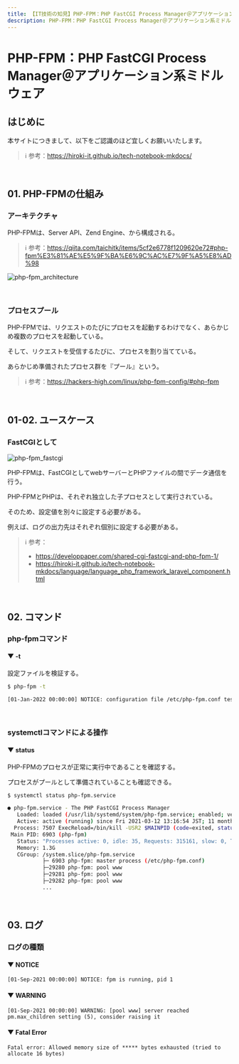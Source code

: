 ```yaml
---
title: 【IT技術の知見】PHP-FPM：PHP FastCGI Process Manager＠アプリケーション系ミドルウェア
description: PHP-FPM：PHP FastCGI Process Manager＠アプリケーション系ミドルウェアの知見を記録しています。
---
```


# PHP-FPM：PHP FastCGI Process Manager＠アプリケーション系ミドルウェア

## はじめに

本サイトにつきまして、以下をご認識のほど宜しくお願いいたします。



> ℹ️ 参考：https://hiroki-it.github.io/tech-notebook-mkdocs/

<br>

## 01. PHP-FPMの仕組み

### アーキテクチャ

PHP-FPMは、Server API、Zend Engine、から構成される。



> ℹ️ 参考：https://qiita.com/taichitk/items/5cf2e6778f1209620e72#php-fpm%E3%81%AE%E5%9F%BA%E6%9C%AC%E7%9F%A5%E8%AD%98

![php-fpm_architecture](https://raw.githubusercontent.com/hiroki-it/tech-notebook/master/images/php-fpm_architecture.png)

<br>

### プロセスプール

PHP-FPMでは、リクエストのたびにプロセスを起動するわけでなく、あらかじめ複数のプロセスを起動している。

そして、リクエストを受信するたびに、プロセスを割り当てている。

あらかじめ準備されたプロセス群を『プール』という。



> ℹ️ 参考：https://hackers-high.com/linux/php-fpm-config/#php-fpm

<br>

## 01-02. ユースケース

### FastCGIとして

![php-fpm_fastcgi](https://raw.githubusercontent.com/hiroki-it/tech-notebook/master/images/php-fpm_fastcgi.png)

PHP-FPMは、FastCGIとしてwebサーバーとPHPファイルの間でデータ通信を行う。

PHP-FPMとPHPは、それぞれ独立した子プロセスとして実行されている。

そのため、設定値を別々に設定する必要がある。

例えば、ログの出力先はそれぞれ個別に設定する必要がある。



> ℹ️ 参考：
>
> - https://developpaper.com/shared-cgi-fastcgi-and-php-fpm-1/
> - https://hiroki-it.github.io/tech-notebook-mkdocs/language/language_php_framework_laravel_component.html

<br>

## 02. コマンド

### php-fpmコマンド

#### ▼ -t

設定ファイルを検証する。



```bash
$ php-fpm -t

[01-Jan-2022 00:00:00] NOTICE: configuration file /etc/php-fpm.conf test is successful
```

<br>

### systemctlコマンドによる操作

#### ▼ status

PHP-FPMのプロセスが正常に実行中であることを確認する。

プロセスがプールとして準備されていることも確認できる。



```bash
$ systemctl status php-fpm.service

● php-fpm.service - The PHP FastCGI Process Manager
   Loaded: loaded (/usr/lib/systemd/system/php-fpm.service; enabled; vendor preset: disabled)
   Active: active (running) since Fri 2021-03-12 13:16:54 JST; 11 months 8 days ago
  Process: 7507 ExecReload=/bin/kill -USR2 $MAINPID (code=exited, status=0/SUCCESS)
 Main PID: 6903 (php-fpm)
   Status: "Processes active: 0, idle: 35, Requests: 315161, slow: 0, Traffic: 0req/sec"
   Memory: 1.3G
   CGroup: /system.slice/php-fpm.service
           ├─ 6903 php-fpm: master process (/etc/php-fpm.conf)
           ├─29280 php-fpm: pool www
           ├─29281 php-fpm: pool www
           ├─29282 php-fpm: pool www
           ...
```

<br>

## 03. ログ

### ログの種類

#### ▼ NOTICE

```log
[01-Sep-2021 00:00:00] NOTICE: fpm is running, pid 1
```

#### ▼ WARNING

```log
[01-Sep-2021 00:00:00] WARNING: [pool www] server reached pm.max_children setting (5), consider raising it
```

#### ▼ Fatal Error

```log
Fatal error: Allowed memory size of ***** bytes exhausted (tried to allocate 16 bytes)
```

<br>

